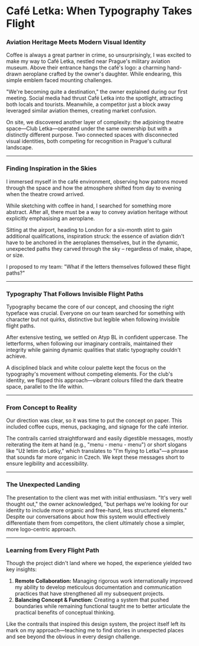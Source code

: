 # Café Letka: When Typography Takes Flight

### Aviation Heritage Meets Modern Visual Identity
Coffee is always a great partner in crime, so unsurprisingly, I was excited to make my way to Café Letka, 
nestled near Prague's military aviation museum. Above their entrance hangs the café's logo: a charming hand-drawn 
aeroplane crafted by the owner's daughter. While endearing, this simple emblem faced mounting challenges.

"We're becoming quite a destination," the owner explained during our first meeting. Social media had thrust 
Café Letka into the spotlight, attracting both locals and tourists. Meanwhile, a competitor just a block away 
leveraged similar aviation themes, creating market confusion.

On site, we discovered another layer of complexity: the adjoining theatre space—Club Letka—operated under the same 
ownership but with a distinctly different purpose. Two connected spaces with disconnected visual identities, both 
competing for recognition in Prague's cultural landscape.

---

### Finding Inspiration in the Skies
I immersed myself in the café environment, observing how patrons moved through the space and how the atmosphere 
shifted from day to evening when the theatre crowd arrived.

While sketching with coffee in hand, I searched for something more abstract. After all, there must be a way to convey 
aviation heritage without explicitly emphasising an aeroplane.

Sitting at the airport, heading to London for a six-month stint to gain additional qualifications, inspiration struck: 
the essence of aviation didn't have to be anchored in the aeroplanes themselves, but in the dynamic, unexpected paths 
they carved through the sky – regardless of make, shape, or size.

I proposed to my team: "What if the letters themselves followed these flight paths?"

---

### Typography That Follows Invisible Flight Paths
Typography became the core of our concept, and choosing the right typeface was crucial. Everyone on our team searched 
for something with character but not quirks, distinctive but legible when following invisible flight paths.

After extensive testing, we settled on Atyp BL in confident uppercase. The letterforms, when following our imaginary 
contrails, maintained their integrity while gaining dynamic qualities that static typography couldn't achieve.

A disciplined black and white colour palette kept the focus on the typography's movement without competing elements. 
For the club's identity, we flipped this approach—vibrant colours filled the dark theatre space, parallel to the 
life within.

---

### From Concept to Reality
Our direction was clear, so it was time to put the concept on paper. This included coffee cups, menus, packaging, 
and signage for the café interior.

The contrails carried straightforward and easily digestible messages, mostly reiterating the item at hand (e.g., 
"menu - menu - menu") or short slogans like "Už letím do Letky," which translates to "I'm flying to Letka"—a phrase 
that sounds far more organic in Czech. We kept these messages short to ensure legibility and accessibility.

---

### The Unexpected Landing
The presentation to the client was met with initial enthusiasm. "It's very well thought out," the owner acknowledged, 
"but perhaps we're looking for our identity to include more organic and free-hand, less structured elements." Despite 
our conversations about how this system would effectively differentiate them from competitors, the client ultimately 
chose a simpler, more logo-centric approach.

---

### Learning from Every Flight Path
Though the project didn't land where we hoped, the experience yielded two key insights:

1. **Remote Collaboration:** Managing rigorous work internationally improved my ability to develop meticulous documentation and communication practices that have strengthened all my subsequent projects.
2. **Balancing Concept & Function:** Creating a system that pushed boundaries while remaining functional taught me to better articulate the practical benefits of conceptual thinking.

Like the contrails that inspired this design system, the project itself left its mark on my approach—teaching me to 
find stories in unexpected places and see beyond the obvious in every design challenge.
